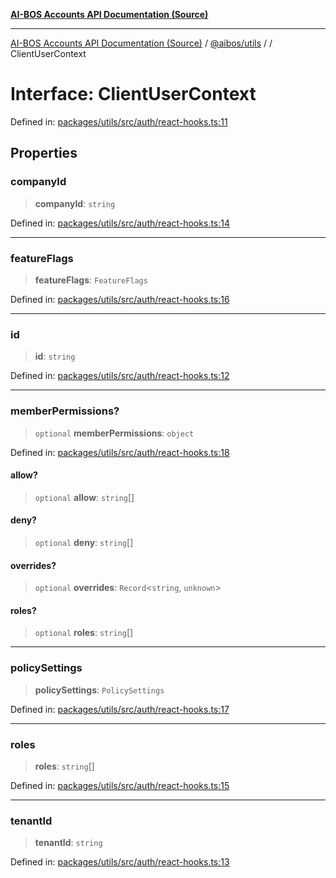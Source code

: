[**AI-BOS Accounts API Documentation (Source)**](../../../README.md)

***

[AI-BOS Accounts API Documentation (Source)](../../../README.md) / [@aibos/utils](../README.md) / [](../README.md) / ClientUserContext

# Interface: ClientUserContext

Defined in: [packages/utils/src/auth/react-hooks.ts:11](https://github.com/pohlai88/accounts/blob/48103fb36d28b2b9bfb33472b6de2f719773cde9/packages/utils/src/auth/react-hooks.ts#L11)

## Properties

### companyId

> **companyId**: `string`

Defined in: [packages/utils/src/auth/react-hooks.ts:14](https://github.com/pohlai88/accounts/blob/48103fb36d28b2b9bfb33472b6de2f719773cde9/packages/utils/src/auth/react-hooks.ts#L14)

***

### featureFlags

> **featureFlags**: `FeatureFlags`

Defined in: [packages/utils/src/auth/react-hooks.ts:16](https://github.com/pohlai88/accounts/blob/48103fb36d28b2b9bfb33472b6de2f719773cde9/packages/utils/src/auth/react-hooks.ts#L16)

***

### id

> **id**: `string`

Defined in: [packages/utils/src/auth/react-hooks.ts:12](https://github.com/pohlai88/accounts/blob/48103fb36d28b2b9bfb33472b6de2f719773cde9/packages/utils/src/auth/react-hooks.ts#L12)

***

### memberPermissions?

> `optional` **memberPermissions**: `object`

Defined in: [packages/utils/src/auth/react-hooks.ts:18](https://github.com/pohlai88/accounts/blob/48103fb36d28b2b9bfb33472b6de2f719773cde9/packages/utils/src/auth/react-hooks.ts#L18)

#### allow?

> `optional` **allow**: `string`[]

#### deny?

> `optional` **deny**: `string`[]

#### overrides?

> `optional` **overrides**: `Record`\<`string`, `unknown`\>

#### roles?

> `optional` **roles**: `string`[]

***

### policySettings

> **policySettings**: `PolicySettings`

Defined in: [packages/utils/src/auth/react-hooks.ts:17](https://github.com/pohlai88/accounts/blob/48103fb36d28b2b9bfb33472b6de2f719773cde9/packages/utils/src/auth/react-hooks.ts#L17)

***

### roles

> **roles**: `string`[]

Defined in: [packages/utils/src/auth/react-hooks.ts:15](https://github.com/pohlai88/accounts/blob/48103fb36d28b2b9bfb33472b6de2f719773cde9/packages/utils/src/auth/react-hooks.ts#L15)

***

### tenantId

> **tenantId**: `string`

Defined in: [packages/utils/src/auth/react-hooks.ts:13](https://github.com/pohlai88/accounts/blob/48103fb36d28b2b9bfb33472b6de2f719773cde9/packages/utils/src/auth/react-hooks.ts#L13)
